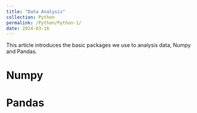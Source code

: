 ```yaml
---
title: "Data Analysis"
collection: Python
permalink: /Python/Python-1/
date: 2024-03-16
---
```


This article introduces the basic packages we use to analysis data, Numpy and Pandas.

Numpy
======

Pandas
======

